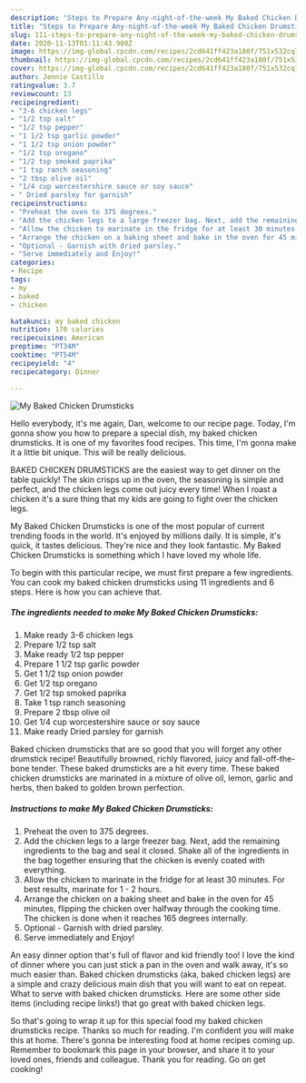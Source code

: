 ```yaml
---
description: "Steps to Prepare Any-night-of-the-week My Baked Chicken Drumsticks"
title: "Steps to Prepare Any-night-of-the-week My Baked Chicken Drumsticks"
slug: 111-steps-to-prepare-any-night-of-the-week-my-baked-chicken-drumsticks
date: 2020-11-13T01:11:43.980Z
image: https://img-global.cpcdn.com/recipes/2cd641ff423a180f/751x532cq70/my-baked-chicken-drumsticks-recipe-main-photo.jpg
thumbnail: https://img-global.cpcdn.com/recipes/2cd641ff423a180f/751x532cq70/my-baked-chicken-drumsticks-recipe-main-photo.jpg
cover: https://img-global.cpcdn.com/recipes/2cd641ff423a180f/751x532cq70/my-baked-chicken-drumsticks-recipe-main-photo.jpg
author: Jennie Castillo
ratingvalue: 3.7
reviewcount: 13
recipeingredient:
- "3-6 chicken legs"
- "1/2 tsp salt"
- "1/2 tsp pepper"
- "1 1/2 tsp garlic powder"
- "1 1/2 tsp onion powder"
- "1/2 tsp oregano"
- "1/2 tsp smoked paprika"
- "1 tsp ranch seasoning"
- "2 tbsp olive oil"
- "1/4 cup worcestershire sauce or soy sauce"
- " Dried parsley for garnish"
recipeinstructions:
- "Preheat the oven to 375 degrees."
- "Add the chicken legs to a large freezer bag. Next, add the remaining ingredients to the bag and seal it closed. Shake all of the ingredients in the bag together ensuring that the chicken is evenly coated with everything."
- "Allow the chicken to marinate in the fridge for at least 30 minutes. For best results, marinate for 1 - 2 hours."
- "Arrange the chicken on a baking sheet and bake in the oven for 45 minutes, flipping the chicken over halfway through the cooking time. The chicken is done when it reaches 165 degrees internally."
- "Optional - Garnish with dried parsley."
- "Serve immediately and Enjoy!"
categories:
- Recipe
tags:
- my
- baked
- chicken

katakunci: my baked chicken 
nutrition: 170 calories
recipecuisine: American
preptime: "PT34M"
cooktime: "PT54M"
recipeyield: "4"
recipecategory: Dinner

---
```



![My Baked Chicken Drumsticks](https://img-global.cpcdn.com/recipes/2cd641ff423a180f/751x532cq70/my-baked-chicken-drumsticks-recipe-main-photo.jpg)

Hello everybody, it's me again, Dan, welcome to our recipe page. Today, I'm gonna show you how to prepare a special dish, my baked chicken drumsticks. It is one of my favorites food recipes. This time, I'm gonna make it a little bit unique. This will be really delicious.

BAKED CHICKEN DRUMSTICKS are the easiest way to get dinner on the table quickly! The skin crisps up in the oven, the seasoning is simple and perfect, and the chicken legs come out juicy every time! When I roast a chicken it&#39;s a sure thing that my kids are going to fight over the chicken legs.

My Baked Chicken Drumsticks is one of the most popular of current trending foods in the world. It's enjoyed by millions daily. It is simple, it's quick, it tastes delicious. They're nice and they look fantastic. My Baked Chicken Drumsticks is something which I have loved my whole life.


To begin with this particular recipe, we must first prepare a few ingredients. You can cook my baked chicken drumsticks using 11 ingredients and 6 steps. Here is how you can achieve that.

<!--inarticleads1-->

##### The ingredients needed to make My Baked Chicken Drumsticks:

1. Make ready 3-6 chicken legs
1. Prepare 1/2 tsp salt
1. Make ready 1/2 tsp pepper
1. Prepare 1 1/2 tsp garlic powder
1. Get 1 1/2 tsp onion powder
1. Get 1/2 tsp oregano
1. Get 1/2 tsp smoked paprika
1. Take 1 tsp ranch seasoning
1. Prepare 2 tbsp olive oil
1. Get 1/4 cup worcestershire sauce or soy sauce
1. Make ready  Dried parsley for garnish


Baked chicken drumsticks that are so good that you will forget any other drumstick recipe! Beautifully browned, richly flavored, juicy and fall-off-the-bone tender. These baked drumsticks are a hit every time. These baked chicken drumsticks are marinated in a mixture of olive oil, lemon, garlic and herbs, then baked to golden brown perfection. 

<!--inarticleads2-->

##### Instructions to make My Baked Chicken Drumsticks:

1. Preheat the oven to 375 degrees.
1. Add the chicken legs to a large freezer bag. Next, add the remaining ingredients to the bag and seal it closed. Shake all of the ingredients in the bag together ensuring that the chicken is evenly coated with everything.
1. Allow the chicken to marinate in the fridge for at least 30 minutes. For best results, marinate for 1 - 2 hours.
1. Arrange the chicken on a baking sheet and bake in the oven for 45 minutes, flipping the chicken over halfway through the cooking time. The chicken is done when it reaches 165 degrees internally.
1. Optional - Garnish with dried parsley.
1. Serve immediately and Enjoy!


An easy dinner option that&#39;s full of flavor and kid friendly too! I love the kind of dinner where you can just stick a pan in the oven and walk away, it&#39;s so much easier than. Baked chicken drumsticks (aka, baked chicken legs) are a simple and crazy delicious main dish that you will want to eat on repeat. What to serve with baked chicken drumsticks. Here are some other side items (including recipe links!) that go great with baked chicken legs. 

So that's going to wrap it up for this special food my baked chicken drumsticks recipe. Thanks so much for reading. I'm confident you will make this at home. There's gonna be interesting food at home recipes coming up. Remember to bookmark this page in your browser, and share it to your loved ones, friends and colleague. Thank you for reading. Go on get cooking!
